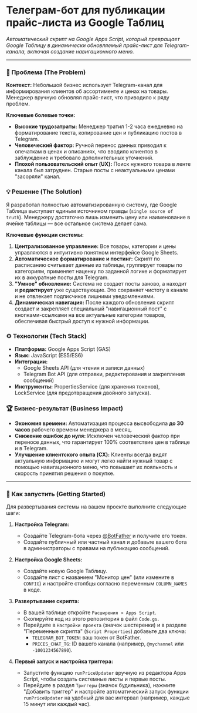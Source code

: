 # Телеграм-бот для публикации прайс-листа из Google Таблиц

_Автоматический скрипт на Google Apps Script, который превращает Google Таблицу в динамически обновляемый прайс-лист для Telegram-канала, включая создание навигационного меню._

---

### 🎯 Проблема (The Problem)

**Контекст:** Небольшой бизнес использует Telegram-канал для информирования клиентов об ассортименте и ценах на товары. Менеджер вручную обновлял прайс-лист, что приводило к ряду проблем.

**Ключевые болевые точки:**
*   **Высокие трудозатраты:** Менеджер тратил 1-2 часа ежедневно на форматирование текста, копирование цен и публикацию постов в Telegram.
*   **Человеческий фактор:** Ручной перенос данных приводил к опечаткам в ценах и описаниях, что вводило клиентов в заблуждение и требовало дополнительных уточнений.
*   **Плохой пользовательский опыт (UX):** Поиск нужного товара в ленте канала был затруднен. Старые посты с неактуальными ценами "засоряли" канал.

### 💡 Решение (The Solution)

Я разработал полностью автоматизированную систему, где Google Таблица выступает единым источником правды (`single source of truth`). Менеджеру достаточно лишь изменить цену или наименование в ячейке таблицы — все остальное система делает сама.

**Ключевые функции системы:**
1.  **Централизованное управление:** Все товары, категории и цены управляются в интуитивно понятном интерфейсе Google Sheets.
2.  **Автоматическое форматирование и постинг:** Скрипт по расписанию считывает данные из таблицы, группирует товары по категориям, применяет наценку по заданной логике и форматирует их в аккуратные посты для Telegram.
3.  **"Умное" обновление:** Система не создает посты заново, а находит и **редактирует** уже существующие. Это сохраняет чистоту в канале и не отвлекает подписчиков лишними уведомлениями.
4.  **Динамическая навигация:** После каждого обновления скрипт создает и закрепляет специальный "навигационный пост" с кнопками-ссылками на все актуальные категории товаров, обеспечивая быстрый доступ к нужной информации.

### ⚙️ Технологии (Tech Stack)

*   **Платформа:** Google Apps Script (GAS)
*   **Язык:** JavaScript (ES5/ES6)
*   **Интеграции:**
    *   Google Sheets API (для чтения и записи данных)
    *   Telegram Bot API (для отправки, редактирования и закрепления сообщений)
*   **Инструменты:** PropertiesService (для хранения токенов), LockService (для предотвращения двойного запуска).

### 🏆 Бизнес-результат (Business Impact)

*   **Экономия времени:** Автоматизация процесса высвободила **до 30 часов** рабочего времени менеджера в месяц.
*   **Снижение ошибок до нуля:** Исключен человеческий фактор при переносе данных, что гарантирует 100% соответствие цен в таблице и в Telegram.
*   **Улучшение клиентского опыта (CX):** Клиенты всегда видят актуальную информацию и могут легко найти нужный товар с помощью навигационного меню, что повышает их лояльность и скорость принятия решения о покупке.

---

### 🚀 Как запустить (Getting Started)

Для развертывания системы на вашем проекте выполните следующие шаги:

1.  **Настройка Telegram:**
    *   Создайте Telegram-бота через [@BotFather](https://t.me/BotFather) и получите его токен.
    *   Создайте публичный или частный канал и добавьте вашего бота в администраторы с правами на публикацию сообщений.

2.  **Настройка Google Sheets:**
    *   Создайте новую Google Таблицу.
    *   Создайте лист с названием "Монитор цен" (или измените в `CONFIG`) и настройте столбцы согласно переменным `COLUMN_NAMES` в коде.

3.  **Развертывание скрипта:**
    *   В вашей таблице откройте `Расширения > Apps Script`.
    *   Скопируйте код из этого репозитория в файл `Code.gs`.
    *   Перейдите в `Настройки проекта` (значок шестеренки) и в разделе "Переменные скрипта" (`Script Properties`) добавьте два ключа:
        *   `TELEGRAM_BOT_TOKEN`: ваш токен от BotFather.
        *   `PRICES_CHAT_TG`: ID вашего канала (например, `@mychannel` или `-1001234567890`).

4.  **Первый запуск и настройка триггера:**
    *   Запустите функцию `runPriceUpdater` вручную из редактора Apps Script, чтобы создать системные листы и первые посты.
    *   Перейдите в раздел `Триггеры` (значок будильника), нажмите "Добавить триггер" и настройте автоматический запуск функции `runPriceUpdater` на удобный для вас интервал (например, каждые 15 минут или каждый час).
